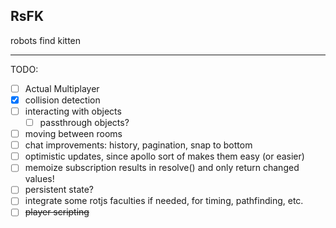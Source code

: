 ## RsFK

robots find kitten

---

TODO:

- [ ] Actual Multiplayer
- [x] collision detection
- [ ] interacting with objects
  - [ ] passthrough objects?
- [ ] moving between rooms
- [ ] chat improvements: history, pagination, snap to bottom
- [ ] optimistic updates, since apollo sort of makes them easy (or easier)
- [ ] memoize subscription results in resolve() and only return changed values!
- [ ] persistent state?
- [ ] integrate some rotjs faculties if needed, for timing, pathfinding, etc.
- [ ] ~~player scripting~~
